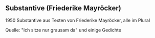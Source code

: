 ## Substantive (Friederike Mayröcker)

1950 Substantive aus Texten von Friederike Mayröcker, alle im Plural

Quelle: "Ich sitze nur grausam da" und einige Gedichte
